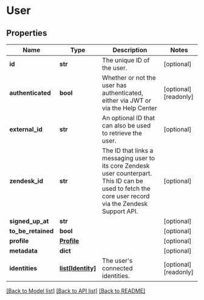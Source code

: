 # User

## Properties
Name | Type | Description | Notes
------------ | ------------- | ------------- | -------------
**id** | **str** | The unique ID of the user. | [optional] 
**authenticated** | **bool** | Whether or not the user has authenticated, either via JWT or via the Help Center | [optional] [readonly] 
**external_id** | **str** | An optional ID that can also be used to retrieve the user.  | [optional] 
**zendesk_id** | **str** | The ID that links a messaging user to its core Zendesk user counterpart. This ID can be used to fetch the core user record via the Zendesk Support API.  | [optional] 
**signed_up_at** | **str** |  | [optional] 
**to_be_retained** | **bool** |  | [optional] 
**profile** | [**Profile**](Profile.md) |  | [optional] 
**metadata** | **dict** |  | [optional] 
**identities** | [**list[Identity]**](Identity.md) | The user&#39;s connected identities. | [optional] [readonly] 

[[Back to Model list]](../README.md#documentation-for-models) [[Back to API list]](../README.md#documentation-for-api-endpoints) [[Back to README]](../README.md)


